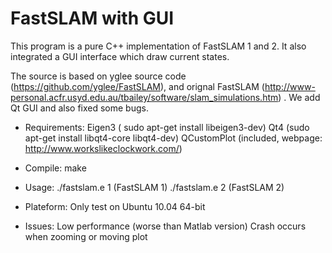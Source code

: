 FastSLAM with GUI
========

This program is a pure C++ implementation of FastSLAM 1 and 2. It also integrated a GUI interface which draw current states.

The source is based on yglee source code (https://github.com/yglee/FastSLAM), and orignal FastSLAM (http://www-personal.acfr.usyd.edu.au/tbailey/software/slam_simulations.htm) . We add Qt GUI and also fixed some bugs. 

- Requirements:
    Eigen3 ( sudo apt-get install libeigen3-dev)
    Qt4 (sudo apt-get install libqt4-core libqt4-dev)
    QCustomPlot (included, webpage: http://www.workslikeclockwork.com/) 
    
- Compile:
    make
    
- Usage:
    ./fastslam.e 1 (FastSLAM 1)
    ./fastslam.e 2 (FastSLAM 2)
    
- Plateform:
    Only test on Ubuntu 10.04 64-bit
    

- Issues:
    Low performance (worse than Matlab version)
    Crash occurs when zooming or moving plot
    
